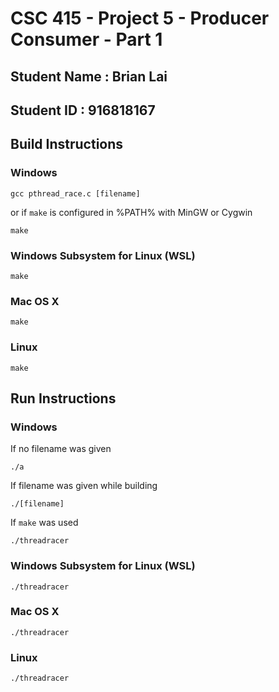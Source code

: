# CSC 415 - Project 5 - Producer Consumer - Part 1

## Student Name : Brian Lai

## Student ID : 916818167

## Build Instructions
### Windows
```
gcc pthread_race.c [filename]
```
or if `make` is configured in %PATH% with MinGW or Cygwin
```
make
```

### Windows Subsystem for Linux (WSL)
```
make
```

### Mac OS X
```
make
```

### Linux
```
make
```

## Run Instructions
### Windows
If no filename was given
```
./a
```
If filename was given while building
```
./[filename]
```
If `make` was used
```
./threadracer
```

### Windows Subsystem for Linux (WSL)
```
./threadracer
```

### Mac OS X
```
./threadracer
```

### Linux
```
./threadracer
```
